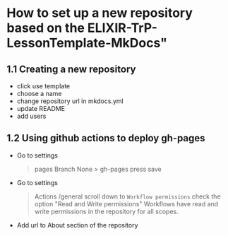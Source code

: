 # How to set up a new repository based on the ELIXIR-TrP-LessonTemplate-MkDocs"

## 1.1 Creating a new repository
- click use template
- choose a name
- change repository url in mkdocs.yml
- update README
- add users 

## 1.2 Using github actions to deploy gh-pages
- Go to settings 
    > pages 
    Branch None > gh-pages
    press save
- Go to settings
    > Actions /general
scroll down to `Workflow permissions`
check the option "Read and Write permissions" 
Workflows have read and write permissions in the repository for all scopes.

- Add url to About section of the repository 

